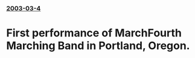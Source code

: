 ### [2003-03-4](/news/2003/03/4/index.md)

#  First performance of MarchFourth Marching Band in Portland, Oregon.



